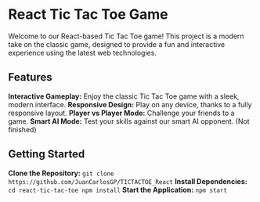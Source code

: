# React Tic Tac Toe Game


Welcome to our React-based Tic Tac Toe game! This project is a modern take on the classic game, designed to provide a fun and interactive experience using the latest web technologies.

## Features
**Interactive Gameplay:** Enjoy the classic Tic Tac Toe game with a sleek, modern interface.
**Responsive Design:** Play on any device, thanks to a fully responsive layout.
**Player vs Player Mode:** Challenge your friends to a game.
**Smart AI Mode:** Test your skills against our smart AI opponent. (Not finished)

## Getting Started
  **Clone the Repository:**
    ``` git clone https://github.com/JuanCarlosGP/TICTACTOE_React ```
  **Install Dependencies:**
    ``` cd react-tic-tac-toe
        npm install ```
  **Start the Application:**
    ``` npm start  ```
